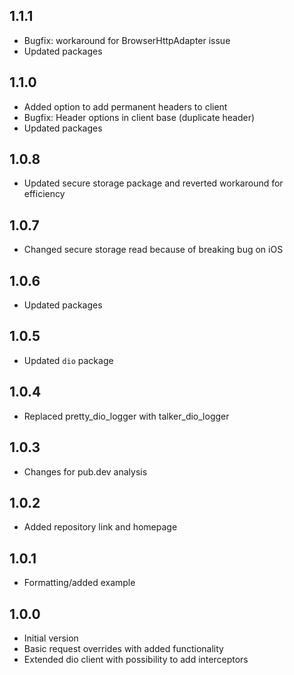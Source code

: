## 1.1.1

- Bugfix: workaround for BrowserHttpAdapter issue
- Updated packages

## 1.1.0

- Added option to add permanent headers to client
- Bugfix: Header options in client base (duplicate header)
- Updated packages

## 1.0.8

- Updated secure storage package and reverted workaround for efficiency

## 1.0.7

- Changed secure storage read because of breaking bug on iOS

## 1.0.6

- Updated packages

## 1.0.5

- Updated `dio` package

## 1.0.4

- Replaced pretty_dio_logger with talker_dio_logger

## 1.0.3

- Changes for pub.dev analysis

## 1.0.2

- Added repository link and homepage

## 1.0.1

- Formatting/added example

## 1.0.0

- Initial version
- Basic request overrides with added functionality
- Extended dio client with possibility to add interceptors